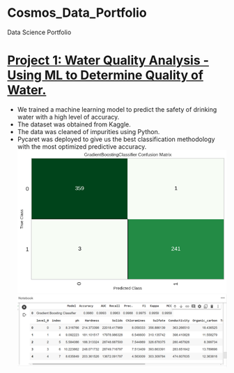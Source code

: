 # Cosmos_Data_Portfolio
Data Science Portfolio

# [Project 1: Water Quality Analysis - Using ML to Determine Quality of Water.](https://github.com/uzodyke/Cosmos_Data_Portfolio/blob/main/water_quality_analysis.ipynb)
* We trained a machine learning model to predict the safety of drinking water with a high level of accuracy.
* The dataset was obtained from Kaggle.
* The data was cleaned of impurities using Python.
* Pycaret was deployed to give us the best classification methodology with the most optimized predictive accuracy.
![alt text](https://github.com/uzodyke/Cosmos_Data_Portfolio/blob/main/Confusion%20Matrix.png)
![alt text](https://github.com/uzodyke/Cosmos_Data_Portfolio/blob/main/Accuracy.png)
